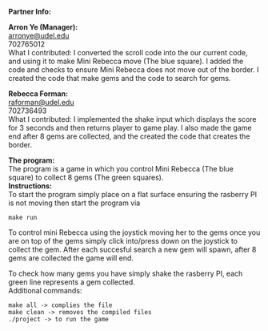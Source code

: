 **Partner Info:**  

**Arron Ye (Manager):**   
    arronye@udel.edu  
    702765012  
    What I contributed: I converted the scroll code into the our current code, and using it to make Mini Rebecca move (The blue square). I added the code and checks to ensure Mini Rebecca does not move out of the border. I created the code that 
    make gems and the code to search for gems. 

**Rebecca Forman:**  
    raforman@udel.edu  
    702736493  
    What I contributed: I implemented the shake input which displays the score for 3 seconds and then returns player to game play. I also made the game end after 8 gems are collected, and the created the code that creates the border.

**The program:**  
The program is a game in which you control Mini Rebecca (The blue square) to collect 8 gems (The green squares).  
**Instructions:**  
    To start the program simply place on a flat surface ensuring the rasberry PI is not moving then start the program via  

    make run

To control mini Rebecca using the joystick moving her to the gems once you are on top of the gems simply click into/press down on the joystick to collect the gem. After each succesful search a new gem will spawn, after 8 gems are collected the game will end.

To check how many gems you have simply shake the rasberry PI, each green line represents a gem collected.   
Additional commands:  

    make all -> complies the file  
    make clean -> removes the compiled files  
    ./project -> to run the game  

    



